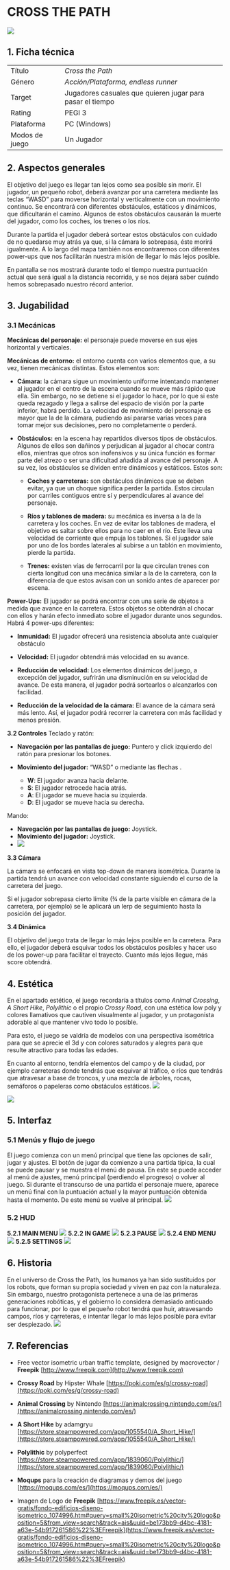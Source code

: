 ﻿# **CROSS THE PATH**
**![](https://lh7-us.googleusercontent.com/tX5_504h3_F3XO2bBb4I-GpfmWqsnwBvUx8hfpOMDvEZBUiHOhhyYCF15okseQXX5RKzXbB8144J1-I3kL35-TPEdAxVXW_lvdpjApnKA584bKBH75zdqeKbcsWIl2WylvOuN1f-xprCBn_oqeYnBRY)**
## 1. Ficha técnica

<table>
  <tr>
    <td>Título</td>
    <td><i>Cross the Path</i</td>
  </tr>
  <tr>
    <td>Género</td>
    <td><i>Acción/Plataforma, endless runner</i></td>
  </tr>
    <tr>
    <td>Target</td>
    <td>Jugadores casuales que quieren jugar para pasar el tiempo</td>
  </tr>
    <tr>
    <td>Rating</td>
    <td>PEGI 3</td>
  </tr>
    <tr>
    <td>Plataforma</td>
    <td>PC (Windows)</td>
  </tr>
    <tr>
    <td>Modos de juego</td>
    <td>Un Jugador</td>
  </tr>
</table>

## 2. Aspectos generales

El objetivo del juego es llegar tan lejos como sea posible sin morir. El jugador, un pequeño robot, deberá avanzar por una carretera mediante las teclas “WASD” para moverse horizontal y verticalmente con un movimiento continuo. Se encontrará con diferentes obstáculos, estáticos y dinámicos, que dificultarán el camino. Algunos de estos obstáculos causarán la muerte del jugador, como los  coches, los trenes o los ríos.

Durante la partida el jugador deberá sortear estos obstáculos con cuidado de no quedarse muy atrás ya que, si la cámara lo sobrepasa, éste morirá igualmente. A lo largo del mapa también nos encontraremos con diferentes power-ups que nos facilitarán nuestra misión de llegar lo más lejos posible.

En pantalla se nos mostrará durante todo el tiempo nuestra puntuación actual que será igual a la distancia recorrida, y se nos dejará saber cuándo hemos sobrepasado nuestro récord anterior.

## 3. Jugabilidad
### 3.1 **Mecánicas**
**Mecánicas del personaje:** el personaje puede moverse en sus ejes horizontal y verticales.

**Mecánicas de entorno:** el entorno cuenta con varios elementos que, a su vez, tienen mecánicas distintas. Estos elementos son:
-   **Cámara:** la cámara sigue un movimiento uniforme intentando mantener al jugador en el centro de la escena cuando se mueve más rápido que ella. Sin embargo, no se detiene si el jugador lo hace, por lo que si este queda rezagado y llega a salirse del espacio de visión por la parte inferior, habrá perdido. La velocidad de movimiento del personaje es mayor que la de la cámara, pudiendo así pararse varias veces para tomar mejor sus decisiones, pero no completamente o perderá.
-   **Obstáculos:** en la escena hay repartidos diversos tipos de obstáculos. Algunos de ellos son dañinos y perjudican al jugador al chocar contra ellos, mientras que otros son inofensivos y su única función es formar parte del atrezo o ser una dificultad añadida al avance del personaje. A su vez, los obstáculos se dividen entre dinámicos y estáticos. Estos son:
    
	-   **Coches y carreteras:** son obstáculos dinámicos que se deben evitar, ya que un choque significa perder la partida. Estos circulan por carriles contiguos entre sí y perpendiculares al avance del personaje.
    
	-   **Ríos y tablones de madera:** su mecánica es inversa a la de la carretera y los coches. En vez de evitar los tablones de madera, el objetivo es saltar sobre ellos para no caer en el río. Este lleva una velocidad de corriente que empuja los tablones. Si el jugador sale por uno de los bordes laterales al subirse a un tablón en movimiento, pierde la partida.
    
	-   **Trenes:** existen vías de ferrocarril por la que circulan trenes con cierta longitud con una mecánica similar a la de la carretera, con la diferencia de que estos avisan con un sonido antes de aparecer por escena.

**Power-Ups:**
El jugador se podrá encontrar con una serie de objetos a medida que avance en la carretera. Estos objetos se obtendrán al chocar con ellos y harán efecto inmediato sobre el jugador durante unos segundos. Habrá 4 power-ups diferentes:

-   **Inmunidad:** El jugador ofrecerá una resistencia absoluta ante cualquier obstáculo
    
-   **Velocidad:** El jugador obtendrá más velocidad en su avance.
    
-   **Reducción de velocidad:** Los elementos dinámicos del juego, a excepción del jugador, sufrirán una disminución en su velocidad de avance. De esta manera, el jugador podrá sortearlos o alcanzarlos con facilidad.
    
-   **Reducción de la velocidad de la cámara:** El avance de la cámara será más lento. Así, el jugador podrá recorrer la carretera con más facilidad y menos presión.
    
**3.2 Controles**
Teclado y ratón:
-   **Navegación por las pantallas de juego:** Puntero y click izquierdo del ratón para presionar los botones.
    
-   **Movimiento del jugador:** “WASD” o mediante las flechas .
    
	- **W**: El jugador avanza hacia delante.
	- **S**: El jugador retrocede hacia atrás.
	- **A**: El jugador se mueve hacia su izquierda.
	- **D**: El jugador se mueve hacia su derecha.

Mando:
-   **Navegación por las pantallas de juego:** Joystick.
-   **Movimiento del jugador:** Joystick.
- **![](https://lh7-us.googleusercontent.com/Vur5VyP4kB-n4nKSXH4lRwYAWzJ2UPQmY8AxziVgtoDaOkb6NCdgohrulSh4NLwC7B1WsH9F1WPI8J_jFi4bEZcGqGThz-othZtxiyN5HokD69N5z0LG9iuevwjAu5nL9Jn_6Y1M3rNXNjfX70t8B2s)**

**3.3 Cámara**

La cámara se enfocará en vista top-down de manera isométrica. Durante la partida tendrá un avance con velocidad constante siguiendo el curso de la carretera del juego.

Si el jugador sobrepasa cierto límite (¾ de la parte visible en cámara de la carretera, por ejemplo) se le aplicará un lerp de seguimiento hasta la posición del jugador.

**3.4 Dinámica**

El objetivo del juego trata de llegar lo más lejos posible en la carretera. Para ello, el jugador deberá esquivar todos los obstáculos posibles y hacer uso de los power-up para facilitar el trayecto. Cuanto más lejos llegue, más score obtendrá.
## 4. Estética
En el apartado estético, el juego recordaría a títulos como *Animal Crossing*, *A Short Hike*, *Polylithic* o el propio *Crossy Road*, con una estética low poly y colores llamativos que cautiven visualmente al jugador, y un protagonista adorable al que mantener vivo todo lo posible.

Para esto, el juego se valdría de modelos con una perspectiva isométrica para que se aprecie el 3d y con colores saturados y alegres para que resulte atractivo para todas las edades.

En cuanto al entorno, tendría elementos del campo y de la ciudad, por ejemplo carreteras donde tendrás que esquivar al tráfico, o ríos que tendrás que atravesar a base de troncos, y una mezcla de árboles, rocas, semáforos o papeleras como obstáculos estáticos.
**![](https://lh7-us.googleusercontent.com/mcv_tQm3QFVk8yPQ2I1uVTp-wsxpCvn6F4czYCWOFc9r-yd47l7lQItyirA2F2So6K5M9ySCwp_OAyJe0TbL-3MGSwhwq8ktP3dlKvlLZGkYP7NywMmeCHBtLsL9dKKhVQ2NldG8-rlxig_OT1bU1fs)**

**![](https://lh7-us.googleusercontent.com/n7_U-DwQWUia3KwpAItrIHaiHoJA3aYR8ARb2lJvY_RT76AHdu2pz142lwVj0G5qQvN5JUUDWCjRWZvqQzNhp3eQa9XO-k_fwyd_bnqOJAyPwo3Q3DlPJvwTpJyTRI_8yuHorIAytRR-pZ1huM-YQZU)**
## 5. Interfaz
### **5.1 Menús y flujo de juego**
El juego comienza con un menú principal que tiene las opciones de salir, jugar y ajustes. El botón de jugar da comienzo a una partida típica, la cual se puede pausar y se muestra el menú de pausa. En este se puede acceder al menú de ajustes, menú principal (perdiendo el progreso) o volver al juego. Si durante el transcurso de una partida el personaje muere, aparece un menú final con la puntuación actual y la mayor puntuación obtenida hasta el momento. De este menú se vuelve al principal.
**![](https://lh7-us.googleusercontent.com/lw3zt9q_Rrp1_rVu7uxl5QgCNahllXlMlVgROR3lbX-FmuNzgGPeXnd-Zr-0jUCQITiEGkStxGUGSI6SQLkpsqAUnTaJWLcBObwE6-YGqN0WTrzz0CgNoGOdCtMII5uNTQCMWyWL6uOQSyC71cmbU-M)**
### **5.2 HUD**
**5.2.1 MAIN MENU**
**![](https://lh7-us.googleusercontent.com/KjviNoBdnybx1aLr8eO1rI2-QPukdHTsE6VBQRiPIkah1UISfrswQBK_IotqmpgmdvhxIxRiqn9JD9OGmtmUCVlhQkW8Zz9pPS5aLWWzwcxpJ_1BVaseOXOFNT0lylu9TLvjuBjExkj38KVHZ4TRtF8)**
**5.2.2 IN GAME**
**![](https://lh7-us.googleusercontent.com/DwbtBRZTb_SHtEjXr6tgtBjiQWEzTzqN3KmPbVQoHFYlDJenD1At900yOeupkoS5qyD5hkUUd1pCd4szCQaABf33yN10B1-U4kHCwI35M-84HegjvHukOysEYAR-isGAJRq6JEUKE0WJTO0jrjCfukM)**
**5.2.3 PAUSE**
**![](https://lh7-us.googleusercontent.com/egVvrygCNc7bCbCW9QZQSQNZaleMM-NRRqxrSsP6S-ErgOD3JUO-598k7hVRzWcpZ8S6duSBwD2i9P_CWWHQaaN0C3fdGCPMObjpXuX_lH-C5NqDeqH07vs272_vrAv12jwmuqlZMJaH4MmhKUINOMg)**
**5.2.4 END MENU**
**![](https://lh7-us.googleusercontent.com/xahP2ruET_zuWJF2P06TkgBHa8Uc0j7kPATGZK-UeHINMnIUseuFuEzzZbTKm_PN82iPtZkQA7nL-aUMS-Iy4p7-4i5dIsTfnjqbVReXKyOgh9A2wd3O4Mds03FSBQL7AK1y1QmQ73aG55OFgrxpcBM)**
**5.2.5 SETTINGS**
**![](https://lh7-us.googleusercontent.com/WH8riaz0VqO1uYQjj95cP4gZdf7E2Ol3oLYDKQ5kb6aTmFtqxoofAksAZ2vFw6PcbIHezSYuK3Fh85i57oG-XeN2bVmRMrm-wa73FLF_GejGedJB8WPer01kd-qD-GFIxGvESPr-XcRuesA7EbBZo2E)**
## 6. Historia
En el universo de Cross the Path, los humanos ya han sido sustituidos por los robots, que forman su propia sociedad y viven en paz con la naturaleza. Sin embargo, nuestro protagonista pertenece a una de las primeras generaciones robóticas, y el gobierno lo considera demasiado anticuado para funcionar, por lo que el pequeño robot tendrá que huir, atravesando campos, ríos y carreteras, e intentar llegar lo más lejos posible para evitar ser despiezado.
**![](https://lh7-us.googleusercontent.com/SdJ3Qz4OtK-ba2WOzjOfsb2qp0ln37YQOpXhYm5U13gGNxnLMtWTDIakwjUewCY-s3e3J0DUCvJVvZwHkfMtuc0Tos_zwIwlxxOfpL3EWqTr36SYREGn2v2qpyuXUhgCbWSImwP_FHqkza1AKEyqRLo)**
## 7. Referencias
- Free vector isometric urban traffic template, designed by macrovector / **Freepik**  [http://www.freepik.com](http://www.freepik.com)

- **Crossy Road** by Hipster Whale [https://poki.com/es/g/crossy-road](https://poki.com/es/g/crossy-road)

- **Animal Crossing** by Nintendo  [https://animalcrossing.nintendo.com/es/](https://animalcrossing.nintendo.com/es/)

- **A Short Hike** by adamgryu  [https://store.steampowered.com/app/1055540/A_Short_Hike/](https://store.steampowered.com/app/1055540/A_Short_Hike/)

- **Polylithic** by polyperfect [https://store.steampowered.com/app/1839060/Polylithic/](https://store.steampowered.com/app/1839060/Polylithic/)

- **Moqups** para la creación de diagramas y demos del juego [https://moqups.com/es/](https://moqups.com/es/)

- Imagen de Logo de **Freepik** [https://www.freepik.es/vector-gratis/fondo-edificios-diseno-isometrico_1074996.htm#query=small%20isometric%20city%20logo&position=5&from_view=search&track=ais&uuid=be173bb9-d4bc-4181-a63e-54b917261586%22%3EFreepik](https://www.freepik.es/vector-gratis/fondo-edificios-diseno-isometrico_1074996.htm#query=small%20isometric%20city%20logo&position=5&from_view=search&track=ais&uuid=be173bb9-d4bc-4181-a63e-54b917261586%22%3EFreepik)
